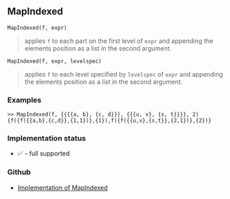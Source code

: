 ## MapIndexed

```
MapIndexed(f, expr) 
```

> applies `f` to each part on the first level of `expr` and appending the elements position as a list in the second argument.
	
```
MapIndexed(f, expr, levelspec)
```

> applies `f` to each level specified by `levelspec` of `expr` and appending the elements position as a list in the second argument.

### Examples

```
>> MapIndexed(f, {{{{a, b}, {c, d}}}, {{{u, v}, {s, t}}}}, 2)
{f({f({{a,b},{c,d}},{1,1})},{1}),f({f({{u,v},{s,t}},{2,1})},{2})}
```






### Implementation status

* &#x2705; - full supported

### Github

* [Implementation of MapIndexed](https://github.com/axkr/symja_android_library/blob/master/symja_android_library/matheclipse-core/src/main/java/org/matheclipse/core/builtin/StructureFunctions.java#L1139) 
